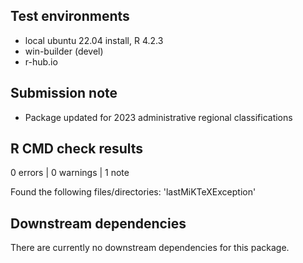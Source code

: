 ## Test environments
* local ubuntu 22.04 install, R 4.2.3
* win-builder (devel)
* r-hub.io

## Submission note

* Package updated for 2023 administrative regional classifications

## R CMD check results

0 errors | 0 warnings | 1 note

Found the following files/directories:
    'lastMiKTeXException'

## Downstream dependencies

There are currently no downstream dependencies for this package.

